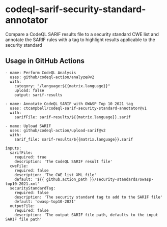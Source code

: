# codeql-sarif-security-standard-annotator

Compare a CodeQL SARIF results file to a security standard CWE list and annotate the SARIF rules with a tag to highlight results applicable to the security standard

## Usage in GitHub Actions

```
- name: Perform CodeQL Analysis
  uses: github/codeql-action/analyze@v2
  with:
    category: "/language:${{matrix.language}}"
    upload: false
    output: sarif-results

- name: Annotate CodeQL SARIF with OWASP Top 10 2021 tag
  uses: ctcampbell/codeql-sarif-security-standard-annotator@v1
  with:
    sarifFile: sarif-results/${{matrix.language}}.sarif

- name: Upload SARIF
  uses: github/codeql-action/upload-sarif@v2
  with:
    sarif_file: sarif-results/${{matrix.language}}.sarif
```

```
inputs:
  sarifFile:
    required: true
    description: 'The CodeQL SARIF result file'
  cweFile:
    required: false
    description: 'The CWE list XML file'
    default: '${{ github.action_path }}/security-standards/owasp-top10-2021.xml'
  securityStandardTag:
    required: false
    description: 'The security standard tag to add to the SARIF file'
    default: 'owasp-top10-2021'
  outputFile:
    required: false
    description: 'The output SARIF file path, defaults to the input SARIF file path'
```
